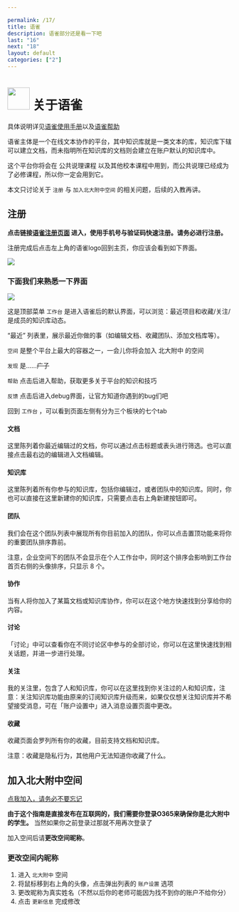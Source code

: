 ```yaml
---

permalink: /17/
title: 语雀
description: 语雀部分还是看一下吧
last: "16"
next: "18"
layout: default
categories: ["2"]
---
```


<script>
document.addEventListener('DOMContentLoaded', function(){

    if(/Mac OS X 10[._ ]1[56]/.test(navigator.userAgent)){
        document.querySelector('#osx-hint').removeAttribute('hidden');
    }
    const elems = document.querySelectorAll('.materialboxed');
    const instances = M.Materialbox.init(elems);

 });
</script>

[comment]: <> (# <img height="60" style="margin-right: -65px;clip-path: polygon&#40;0 0, 50% 0, 50% 100%, 0 100%&#41;" src="https://s1.ax1x.com/2020/07/10/UuLLlt.png"/> 关于Adobe)

[comment]: <> (#替换)


[comment]: <> (北大附中有正版 Adobe 软件下载渠道，只需在学校网络环境下激活即可在此机器上使用（每过3年左右需要补丁重新激活）。下载没有位置限制，在校外也可下载。这下无需盗版了。)

[comment]: <> (<a href="https://pkuschool.github.io/adobedl/" class="pill-btn green darken-3 white-text" target="_blank">北大附中 Adobe 下载中心</a>)

[comment]: <> (相关软件版本为 CC 2018，故部分较新系统（如<ruby>最新的 macOS<rt>Catalina 及以上</rt></ruby>）可能无法使用)

[comment]: <> (<div id="osx-hint" class="card-panel flex-center accent-text" hidden>)

[comment]: <> (    <i style="font-size: 30px;" class="material-icons">error_outline</i>)

[comment]: <> (    <span style="font-size: 18px;">根据您浏览器提供的信息，您所使用的 MacOS 并不能运行这一套软件</span>)

[comment]: <> (</div>)

[comment]: <> (欢迎前端大佬来相关 [GitHub 仓库]&#40;https://github.com/pkuschool/adobedl&#41; 完善这个 Adobe 下载页面！)

[comment]: <> (-----)

# <img height="50" src="../img/yuque.svg"/> 关于语雀



具体说明详见[语雀使用手册](https://www.yuque.com/yuque/help)以及[语雀帮助](https://www.yuque.com/about/help)

语雀主体是一个在线文本协作的平台，其中知识库就是一类文本的库，知识库下辖可以建立文档，而未指明所在知识库的文档则会建立在账户默认的知识库中。

这个平台你将会在 公共说理课程 以及其他校本课程中用到，而公共说理已经成为了必修课程，所以你一定会用到它。

本文只讨论关于 `注册` 与 `加入北大附中空间` 的相关问题，后续的入教再讲。

## 注册

**点击链接[语雀注册页面](https://www.yuque.com/register) 进入，使用手机号与验证码快速注册。请务必进行注册。**

注册完成后点击左上角的语雀logo回到主页，你应该会看到如下界面。

<img src="https://s1.ax1x.com/2020/06/30/N5w4eA.md.png" class="materialboxed"/>

### 下面我们来熟悉一下界面

<img src="https://s1.ax1x.com/2020/06/30/N5BdER.png" class="materialboxed"/>

这是顶部菜单 `工作台` 是进入语雀后的默认界面，可以浏览：最近项目和收藏/关注/是成员的知识库动态。

“最近” 列表里，展示最近你做的事（如编辑文档、收藏团队、添加文档库等）。

<!-- - 团队：最近加入、最近新建

* 知识库：最近新建、最近关注、最近协作、最近收藏
* 文档&表格：最近编辑、最近协作、最近收藏
* 画板&资源：最近更新、最近收藏 -->

`空间` 是整个平台上最大的容器之一，一会儿你将会加入 北大附中 的空间

`发现` 是......~~广子~~

`帮助` 点击后进入帮助，获取更多关于平台的知识和技巧

`反馈` 点击后进入debug界面，让官方知道你遇到的bug们吧

回到 `工作台` ，可以看到页面左侧有分为三个板块的七个tab

#### 文档

这里陈列着你最近编辑过的文档，你可以通过点击标题或表头进行筛选。也可以直接点击最右边的编辑进入文档编辑。

#### 知识库

这里陈列着所有你参与的知识库，包括你编辑过，或者团队中的知识库。同时，你也可以直接在这里新建你的知识库，只需要点击右上角新建按钮即可。

#### 团队

我们会在这个团队列表中展现所有你目前加入的团队，你可以点击置顶功能来将你的重要团队排序靠前。

注意，企业空间下的团队不会显示在个人工作台中，同时这个排序会影响到工作台首页右侧的头像排序，只显示 8 个。

#### 协作

当有人将你加入了某篇文档或知识库协作，你可以在这个地方快速找到分享给你的内容。

#### 讨论

「讨论」中可以查看你在不同讨论区中参与的全部讨论，你可以在这里快速找到相关话题，并进一步进行处理。

#### 关注

我的关注里，包含了人和知识库，你可以在这里找到你关注过的人和知识库，注意：关注知识库功能由原来的订阅知识库升级而来，如果仅仅想关注知识库并不希望接受消息，可在「账户设置中」进入消息设置页面中更改。

#### 收藏

收藏页面会罗列所有你的收藏，目前支持文档和知识库。

注意：收藏是隐私行为，其他用户无法知道你收藏了什么。

## 加入北大附中空间

<a href="https://bdfz-my.sharepoint.com/:w:/g/personal/subit_i_pkuschool_edu_cn/EUas9VOBgZtCsfauDHHN3C8BcSwrvTrj_LHkxGAhmnbBwQ?e=LLtt3m" class="pill-btn green darken-3 white-text" target="_blank">点我加入，请务必不要忘记</a>

**由于这个指南是直接发布在互联网的，我们需要你登录O365来确保你是北大附中的学生。**
当然如果你之前登录过那就不用再次登录了

加入空间后请**更改空间昵称**。

### 更改空间内昵称

1. 进入 `北大附中` 空间
2. 将鼠标移到右上角的头像，点击弹出列表的 `账户设置` 选项
3. 更改昵称为真实姓名（不然以后你的老师可能因为找不到你的账户不给你分）
4. 点击 `更新信息` 完成修改
